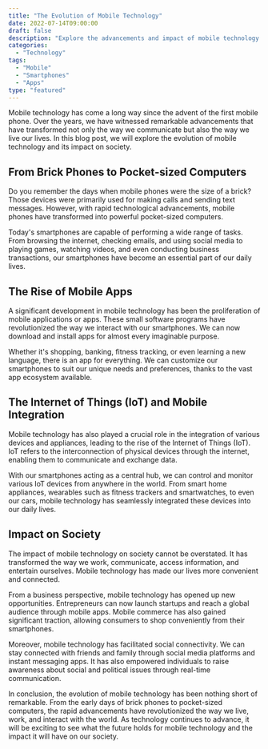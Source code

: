 ```yaml
---
title: "The Evolution of Mobile Technology"
date: 2022-07-14T09:00:00
draft: false
description: "Explore the advancements and impact of mobile technology on our daily lives."
categories:
  - "Technology"
tags:
  - "Mobile"
  - "Smartphones"
  - "Apps"
type: "featured"
---
```


Mobile technology has come a long way since the advent of the first mobile phone. Over the years, we have witnessed remarkable advancements that have transformed not only the way we communicate but also the way we live our lives. In this blog post, we will explore the evolution of mobile technology and its impact on society.

## From Brick Phones to Pocket-sized Computers

Do you remember the days when mobile phones were the size of a brick? Those devices were primarily used for making calls and sending text messages. However, with rapid technological advancements, mobile phones have transformed into powerful pocket-sized computers.

Today's smartphones are capable of performing a wide range of tasks. From browsing the internet, checking emails, and using social media to playing games, watching videos, and even conducting business transactions, our smartphones have become an essential part of our daily lives.

## The Rise of Mobile Apps

A significant development in mobile technology has been the proliferation of mobile applications or apps. These small software programs have revolutionized the way we interact with our smartphones. We can now download and install apps for almost every imaginable purpose.

Whether it's shopping, banking, fitness tracking, or even learning a new language, there is an app for everything. We can customize our smartphones to suit our unique needs and preferences, thanks to the vast app ecosystem available.

## The Internet of Things (IoT) and Mobile Integration

Mobile technology has also played a crucial role in the integration of various devices and appliances, leading to the rise of the Internet of Things (IoT). IoT refers to the interconnection of physical devices through the internet, enabling them to communicate and exchange data.

With our smartphones acting as a central hub, we can control and monitor various IoT devices from anywhere in the world. From smart home appliances, wearables such as fitness trackers and smartwatches, to even our cars, mobile technology has seamlessly integrated these devices into our daily lives.

## Impact on Society

The impact of mobile technology on society cannot be overstated. It has transformed the way we work, communicate, access information, and entertain ourselves. Mobile technology has made our lives more convenient and connected.

From a business perspective, mobile technology has opened up new opportunities. Entrepreneurs can now launch startups and reach a global audience through mobile apps. Mobile commerce has also gained significant traction, allowing consumers to shop conveniently from their smartphones.

Moreover, mobile technology has facilitated social connectivity. We can stay connected with friends and family through social media platforms and instant messaging apps. It has also empowered individuals to raise awareness about social and political issues through real-time communication.

In conclusion, the evolution of mobile technology has been nothing short of remarkable. From the early days of brick phones to pocket-sized computers, the rapid advancements have revolutionized the way we live, work, and interact with the world. As technology continues to advance, it will be exciting to see what the future holds for mobile technology and the impact it will have on our society.
